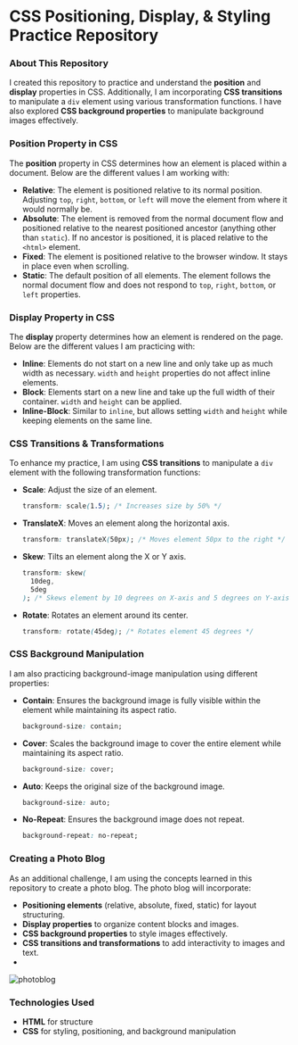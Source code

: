 # CSS Positioning, Display, & Styling Practice Repository

### About This Repository

I created this repository to practice and understand the **position** and **display** properties in CSS. Additionally, I am incorporating **CSS transitions** to manipulate a `div` element using various transformation functions. I have also explored **CSS background properties** to manipulate background images effectively.

### Position Property in CSS

The **position** property in CSS determines how an element is placed within a document. Below are the different values I am working with:

- **Relative**: The element is positioned relative to its normal position. Adjusting `top`, `right`, `bottom`, or `left` will move the element from where it would normally be.
- **Absolute**: The element is removed from the normal document flow and positioned relative to the nearest positioned ancestor (anything other than `static`). If no ancestor is positioned, it is placed relative to the `<html>` element.
- **Fixed**: The element is positioned relative to the browser window. It stays in place even when scrolling.
- **Static**: The default position of all elements. The element follows the normal document flow and does not respond to `top`, `right`, `bottom`, or `left` properties.

### Display Property in CSS

The **display** property determines how an element is rendered on the page. Below are the different values I am practicing with:

- **Inline**: Elements do not start on a new line and only take up as much width as necessary. `width` and `height` properties do not affect inline elements.
- **Block**: Elements start on a new line and take up the full width of their container. `width` and `height` can be applied.
- **Inline-Block**: Similar to `inline`, but allows setting `width` and `height` while keeping elements on the same line.

### CSS Transitions & Transformations

To enhance my practice, I am using **CSS transitions** to manipulate a `div` element with the following transformation functions:

- **Scale**: Adjust the size of an element.
  ```css
  transform: scale(1.5); /* Increases size by 50% */
  ```
- **TranslateX**: Moves an element along the horizontal axis.
  ```css
  transform: translateX(50px); /* Moves element 50px to the right */
  ```
- **Skew**: Tilts an element along the X or Y axis.
  ```css
  transform: skew(
    10deg,
    5deg
  ); /* Skews element by 10 degrees on X-axis and 5 degrees on Y-axis */
  ```
- **Rotate**: Rotates an element around its center.
  ```css
  transform: rotate(45deg); /* Rotates element 45 degrees */
  ```

### CSS Background Manipulation

I am also practicing background-image manipulation using different properties:

- **Contain**: Ensures the background image is fully visible within the element while maintaining its aspect ratio.
  ```css
  background-size: contain;
  ```
- **Cover**: Scales the background image to cover the entire element while maintaining its aspect ratio.
  ```css
  background-size: cover;
  ```
- **Auto**: Keeps the original size of the background image.
  ```css
  background-size: auto;
  ```
- **No-Repeat**: Ensures the background image does not repeat.
  ```css
  background-repeat: no-repeat;
  ```

### Creating a Photo Blog
As an additional challenge, I am using the concepts learned in this repository to create a photo blog. The photo blog will incorporate:
- **Positioning elements** (relative, absolute, fixed, static) for layout structuring.
- **Display properties** to organize content blocks and images.
- **CSS background properties** to style images effectively.
- **CSS transitions and transformations** to add interactivity to images and text.
-
![photoblog](https://github.com/user-attachments/assets/2049ea93-13f1-45ba-8a78-1d9f456e3080)


### Technologies Used
- **HTML** for structure
- **CSS** for styling, positioning, and background manipulation
